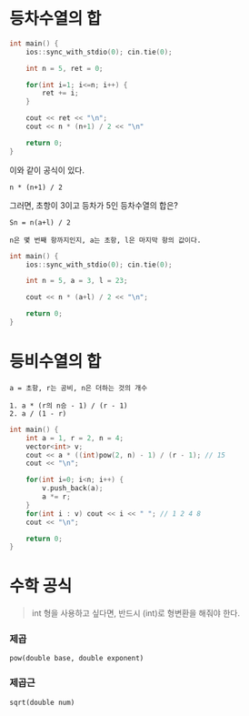 # 등차수열의 합

```c++
int main() {
    ios::sync_with_stdio(0); cin.tie(0);

    int n = 5, ret = 0;

    for(int i=1; i<=n; i++) {
        ret += i;
    }

    cout << ret << "\n";
    cout << n * (n+1) / 2 << "\n"

    return 0;
}
```

이와 같이 공식이 있다.

    n * (n+1) / 2

그러면, 초항이 3이고 등차가 5인 등차수열의 합은?

    Sn = n(a+l) / 2

    n은 몇 번째 항까지인지, a는 초항, l은 마지막 항의 값이다.

```c++
int main() {
    ios::sync_with_stdio(0); cin.tie(0);

    int n = 5, a = 3, l = 23;

    cout << n * (a+l) / 2 << "\n";

    return 0;
}
```

# 등비수열의 합

    a = 초항, r는 공비, n은 더하는 것의 개수

    1. a * (r의 n승 - 1) / (r - 1)
    2. a / (1 - r)

```c++
int main() {
    int a = 1, r = 2, n = 4;
    vector<int> v;
    cout << a * ((int)pow(2, n) - 1) / (r - 1); // 15
    cout << "\n";

    for(int i=0; i<n; i++) {
        v.push_back(a);
        a *= r;
    }
    for(int i : v) cout << i << " "; // 1 2 4 8
    cout << "\n";

    return 0;
}
```

# 수학 공식

> int 형을 사용하고 싶다면, 반드시 (int)로 형변환을 해줘야 한다.

### 제곱

    pow(double base, double exponent)

### 제곱근

    sqrt(double num)
